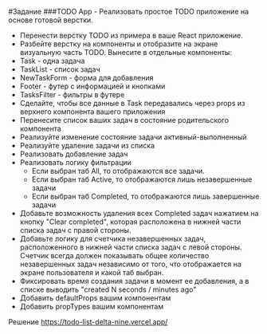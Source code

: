 

#Задание 
###TODO App - Реализовать простое TODO приложение на основе готовой верстки.



- Перенести верстку TODO из примера в ваше React приложение.
- Разбейте верстку на компоненты и отобразите на экране визуальную часть TODO. Вынесите в отдельные компоненты:
- Task - одна задача
- TaskList - список задач
- NewTaskForm - форма для добавления
- Footer - футер с информацией и кнопками
- TasksFilter - фильтры в футере
- Сделайте, чтобы все данные в Task передавались через props из верхнего компонента вашего приложения
- Перенесите список ваших задач в состояние родительского компонента
- Реализуйте изменение состояние задачи активный-выполненный
- Реализуйте удаление задачи из списка
- Реализовать добавление задач
- Реализовать логику фильтрации
  - Если выбран таб All, то отображаются все задачи.
  - Если выбран таб Active, то отображаются лишь незавершенные задачи
  - Если выбран таб Completed, то отображаются лишь завершенные задачи
- Добавьте возможность удаления всех Completed задач нажатием на кнопку "Clear completed", которая расположена в нижней части списка задач с правой стороны.
- Добавьте логику для счетчика незавершенных задач, расположенного в нижней части списка задач с левой стороны. Счетчик всегда должен показывать общее количество незавершенных задач независимо от того, что отображается на экране пользователя и какой таб выбран.
- Фиксировать время создания задачи в момент ее добавления, а в списке выводить "created N seconds / minutes ago"
- Добавить defaultProps вашим компонентам
- Добавить propTypes вашим компонентам
    

Решение
https://todo-list-delta-nine.vercel.app/